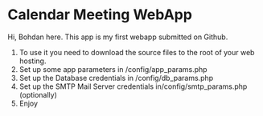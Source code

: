 # Calendar Meeting WebApp

Hi, Bohdan here. This app is my first webapp submitted on Github.

1. To use it you need to download the source files to the root of your web hosting.
2. Set up some app parameters in /config/app_params.php 
3. Set up the Database credentials in /config/db_params.php
4. Set up the SMTP Mail Server credentials in/config/smtp_params.php (optionally)
5. Enjoy
